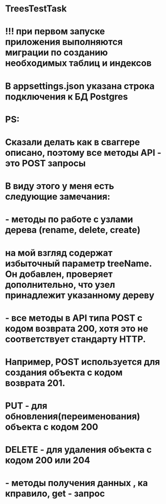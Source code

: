 ﻿# TreesTestTask

# !!! при первом запуске приложения выполняются миграции по созданию необходимых таблиц и индексов
# В appsettings.json указана строка подключения к БД Postgres

# PS:
# Сказали делать как в сваггере описано, поэтому все методы API - это POST запросы

# В виду этого у меня есть следующие замечания:
# - методы по работе с узлами дерева (rename, delete, create)
#  на мой взгляд содержат избыточный параметр treeName. Он добавлен, проверяет дополнительно, что узел принадлежит указанному дереву
# - все методы в API типа POST с кодом возврата 200, хотя это не соответствует стандарту HTTP.
# Например, POST используется для создания объекта с кодом возврата 201.
# 		  PUT - для обновления(переименования) объекта с кодом 200
# 		  DELETE - для удаления объекта c кодом 200 или 204
# - методы получения данных , ка кправило, get - запрос
